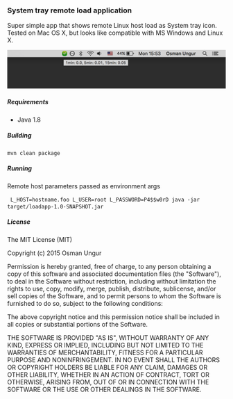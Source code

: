### System tray remote load application

Super simple app that shows remote Linux host load as System tray icon. Tested on Mac OS X, but looks like
compatible with MS Windows and Linux X.

![Screenshot](https://raw.githubusercontent.com/o/system-tray-load-app/master/screenshot.png)

##### Requirements

* Java 1.8

##### Building

    mvn clean package

##### Running

Remote host parameters passed as environment args

     L_HOST=hostname.foo L_USER=root L_PASSWORD=P4$$w0rD java -jar target/loadapp-1.0-SNAPSHOT.jar

##### License

The MIT License (MIT)

Copyright (c) 2015 Osman Ungur

Permission is hereby granted, free of charge, to any person obtaining a copy of this software and associated documentation files (the "Software"), to deal in the Software without restriction, including without limitation the rights to use, copy, modify, merge, publish, distribute, sublicense, and/or sell copies of the Software, and to permit persons to whom the Software is furnished to do so, subject to the following conditions:

The above copyright notice and this permission notice shall be included in all copies or substantial portions of the Software.

THE SOFTWARE IS PROVIDED "AS IS", WITHOUT WARRANTY OF ANY KIND, EXPRESS OR IMPLIED, INCLUDING BUT NOT LIMITED TO THE WARRANTIES OF MERCHANTABILITY, FITNESS FOR A PARTICULAR PURPOSE AND NONINFRINGEMENT. IN NO EVENT SHALL THE AUTHORS OR COPYRIGHT HOLDERS BE LIABLE FOR ANY CLAIM, DAMAGES OR OTHER LIABILITY, WHETHER IN AN ACTION OF CONTRACT, TORT OR OTHERWISE, ARISING FROM, OUT OF OR IN CONNECTION WITH THE SOFTWARE OR THE USE OR OTHER DEALINGS IN THE SOFTWARE.

